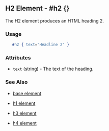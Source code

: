 <!-- dash: #h2 | Element | ###:Section -->



## H2 Element - #h2 {}

  The H2 element produces an HTML heading 2.

### Usage

```erlang
   #h2 { text="Headline 2" }

```

### Attributes

   * `text` (string) - The text of the heading.

### See Also

 *  [base element](./element_base.md)

 *  [h1 element](./h1.md)

 *  [h3 element](./h3.md)

 *  [h4 element](./h4.md)
